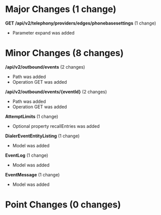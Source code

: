 
# Major Changes (1 change)

**GET /api/v2/telephony/providers/edges/phonebasesettings** (1 change)

* Parameter expand was added


# Minor Changes (8 changes)

**/api/v2/outbound/events** (2 changes)

* Path was added
* Operation GET was added

**/api/v2/outbound/events/{eventId}** (2 changes)

* Path was added
* Operation GET was added

**AttemptLimits** (1 change)

* Optional property recallEntries was added

**DialerEventEntityListing** (1 change)

* Model was added

**EventLog** (1 change)

* Model was added

**EventMessage** (1 change)

* Model was added


# Point Changes (0 changes)
